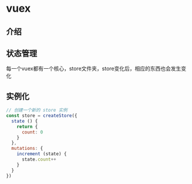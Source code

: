 # vuex

## 介绍

## 状态管理

每一个vuex都有一个核心，store文件夹，store变化后，相应的东西也会发生变化

## 实例化

```js
// 创建一个新的 store 实例
const store = createStore({
  state () {
    return {
      count: 0
    }
  },
  mutations: {
    increment (state) {
      state.count++
    }
  }
})
```
